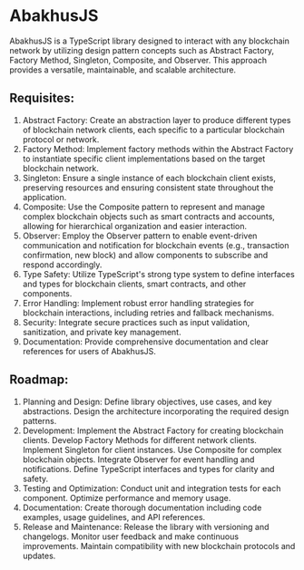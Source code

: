 # AbakhusJS

AbakhusJS is a TypeScript library designed to interact with any blockchain network by utilizing design pattern concepts such as Abstract Factory, Factory Method, Singleton, Composite, and Observer. This approach provides a versatile, maintainable, and scalable architecture.

## Requisites:
1. Abstract Factory: Create an abstraction layer to produce different types of blockchain network clients, each specific to a particular blockchain protocol or network.
2. Factory Method: Implement factory methods within the Abstract Factory to instantiate specific client implementations based on the target blockchain network.
3. Singleton: Ensure a single instance of each blockchain client exists, preserving resources and ensuring consistent state throughout the application.
4. Composite: Use the Composite pattern to represent and manage complex blockchain objects such as smart contracts and accounts, allowing for hierarchical organization and easier interaction.
5. Observer: Employ the Observer pattern to enable event-driven communication and notification for blockchain events (e.g., transaction confirmation, new block) and allow components to subscribe and respond accordingly.
6. Type Safety: Utilize TypeScript's strong type system to define interfaces and types for blockchain clients, smart contracts, and other components.
7. Error Handling: Implement robust error handling strategies for blockchain interactions, including retries and fallback mechanisms.
8. Security: Integrate secure practices such as input validation, sanitization, and private key management.
9. Documentation: Provide comprehensive documentation and clear references for users of AbakhusJS.

## Roadmap:
1. Planning and Design:
Define library objectives, use cases, and key abstractions.
Design the architecture incorporating the required design patterns.
2. Development:
Implement the Abstract Factory for creating blockchain clients.
Develop Factory Methods for different network clients.
Implement Singleton for client instances.
Use Composite for complex blockchain objects.
Integrate Observer for event handling and notifications.
Define TypeScript interfaces and types for clarity and safety.
3. Testing and Optimization:
Conduct unit and integration tests for each component.
Optimize performance and memory usage.
4. Documentation:
Create thorough documentation including code examples, usage guidelines, and API references.
5. Release and Maintenance:
Release the library with versioning and changelogs.
Monitor user feedback and make continuous improvements.
Maintain compatibility with new blockchain protocols and updates.
